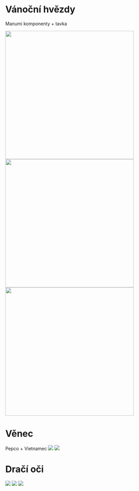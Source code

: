 # Vánoční hvězdy

Manumi komponenty + tavka

<img src="20251016_192236.jpg" height="400">
<img src="20251016_192129.jpg" height="400">
<img src="20251016_192134.jpg" height="400">

# Věnec
Pepco + Vietnamec
<img src="20251021_072826.jpg">
<img src ="20251021_072838.jpg">

# Dračí oči
<img src ="20251015_214358.jpg">
<img src ="20251015_214420.jpg">
<img src ="20251015_214633.jpg">
